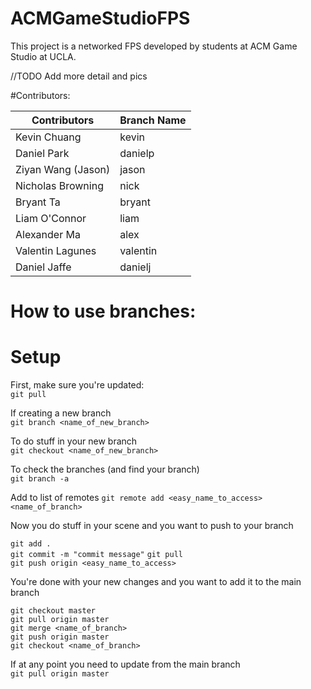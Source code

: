 # ACMGameStudioFPS

This project is a networked FPS developed by students at ACM Game Studio at UCLA.

//TODO Add more detail and pics

#Contributors:  

| Contributors | Branch Name |
| ------------- | ------------- |
| Kevin Chuang  | kevin  |
| Daniel Park  | danielp |
| Ziyan Wang (Jason)  | jason  |
| Nicholas Browning  | nick  |
| Bryant Ta  | bryant  |
| Liam O'Connor  | liam  |
| Alexander Ma  | alex  |
| Valentin Lagunes  | valentin  |
| Daniel Jaffe | danielj  |


# How to use branches:  

# Setup
First, make sure you're updated:  
`git pull`  
  
If creating a new branch  
`git branch <name_of_new_branch>`  
  
To do stuff in your new branch   
`git checkout <name_of_new_branch>` 
  
To check the branches (and find your branch)  
`git branch -a`
  
Add to list of remotes
`git remote add <easy_name_to_access> <name_of_branch>`
  
Now you do stuff in your scene and you want to push to your branch

`git add .`  
`git commit -m "commit message"`
`git pull`  
`git push origin <easy_name_to_access>`  

You're done with your new changes and you want to add it to the main branch  

`git checkout master`  
`git pull origin master`  
`git merge <name_of_branch>`  
`git push origin master`  
`git checkout <name_of_branch>`  

If at any point you need to update from the main branch  
`git pull origin master`  



